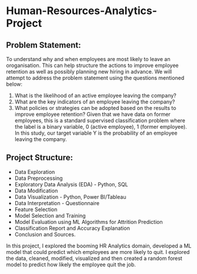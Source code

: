 # Human-Resources-Analytics-Project

## Problem Statement:
To understand why and when employees are most likely to leave an oroganisation. This can help structure the actions to improve employee retention as well as possibly planning new hiring in advance. We will attempt to address the problem statement using the questions mentioned below:

1. What is the likelihood of an active employee leaving the company?
2. What are the key indicators of an employee leaving the company?
3. What policies or strategies can be adopted based on the results to improve employee retention?
Given that we have data on former employees, this is a standard supervised classification problem where the label is a binary variable, 0 (active employee), 1 (former employee). In this study, our target variable Y is the probability of an employee leaving the company.

## Project Structure:
- Data Exploration
- Data Preprocessing
- Exploratory Data Analysis (EDA) - Python, SQL
- Data Modification
- Data Visualization - Python, Power BI/Tableau
- Data Interpretation - Questionnaire
- Feature Selection
- Model Selection and Training
- Model Evaluation using ML Algorithms for Attrition Prediction
- Classification Report and Accuracy Explanation
- Conclusion and Sources.

In this project, I explored the booming HR Analytics domain, developed a ML model that could predict which employees are more likely to quit. I explored the data, cleaned, modified, visualized and then created a random forest model to predict how likely the employee quit the job.
